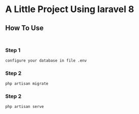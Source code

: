 # A Little Project Using laravel 8

## How To Use <br> <br>

### Step 1

```
configure your database in file .env
```

### Step 2

```
php artisan migrate
```

### Step 2

```
php artisan serve
```